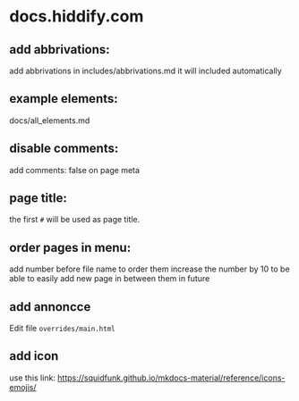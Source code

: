 # docs.hiddify.com


## add abbrivations:
add abbrivations in includes/abbrivations.md it will included automatically

## example elements:
   docs/all_elements.md

## disable comments:
   add comments: false on page meta 

## page title:
   the first `#` will be used as page title.

## order pages in menu:
   add number before file name to order them 
   increase the number by 10 to be able to easily add new page in between them in future

## add annoncce
   Edit file  `overrides/main.html`

## add icon
 use this link: https://squidfunk.github.io/mkdocs-material/reference/icons-emojis/